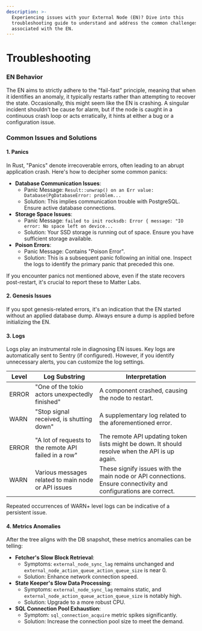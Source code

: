 ```yaml
---
description: >-
  Experiencing issues with your External Node (EN)? Dive into this
  troubleshooting guide to understand and address the common challenges
  associated with the EN.
---
```


# Troubleshooting

### EN Behavior

The EN aims to strictly adhere to the "fail-fast" principle, meaning that when it identifies an anomaly, it typically restarts rather than attempting to recover the state. Occasionally, this might seem like the EN is crashing. A singular incident shouldn't be cause for alarm, but if the node is caught in a continuous crash loop or acts erratically, it hints at either a bug or a configuration issue.

### Common Issues and Solutions

#### **1. Panics**

In Rust, "Panics" denote irrecoverable errors, often leading to an abrupt application crash. Here's how to decipher some common panics:

* **Database Communication Issues**:
  * Panic Message: `Result::unwrap() on an Err value: Database(PgDatabaseError: problem...`
  * Solution: This implies communication trouble with PostgreSQL. Ensure active database connections.
* **Storage Space Issues**:
  * Panic Message: `failed to init rocksdb: Error { message: "IO error: No space left on device...`
  * Solution: Your SSD storage is running out of space. Ensure you have sufficient storage available.
* **Poison Errors**:
  * Panic Message: Contains "Poison Error".
  * Solution: This is a subsequent panic following an initial one. Inspect the logs to identify the primary panic that preceded this one.

If you encounter panics not mentioned above, even if the state recovers post-restart, it's crucial to report these to Matter Labs.

#### **2. Genesis Issues**

If you spot genesis-related errors, it's an indication that the EN started without an applied database dump. Always ensure a dump is applied before initializing the EN.

#### **3. Logs**

Logs play an instrumental role in diagnosing EN issues. Key logs are automatically sent to Sentry (if configured). However, if you identify unnecessary alerts, you can customize the log settings.

| Level | Log Substring                                         | Interpretation                                                                                                  |
| ----- | ----------------------------------------------------- | --------------------------------------------------------------------------------------------------------------- |
| ERROR | "One of the tokio actors unexpectedly finished"       | A component crashed, causing the node to restart.                                                               |
| WARN  | "Stop signal received, is shutting down"              | A supplementary log related to the aforementioned error.                                                        |
| ERROR | "A lot of requests to the remote API failed in a row" | The remote API updating token lists might be down. It should resolve when the API is up again.                  |
| WARN  | Various messages related to main node or API issues   | These signify issues with the main node or API connections. Ensure connectivity and configurations are correct. |

Repeated occurrences of WARN+ level logs can be indicative of a persistent issue.

#### **4. Metrics Anomalies**

After the tree aligns with the DB snapshot, these metrics anomalies can be telling:

* **Fetcher's Slow Block Retrieval**:
  * Symptoms: `external_node_sync_lag` remains unchanged and `external_node_action_queue_action_queue_size` is near 0.
  * Solution: Enhance network connection speed.
* **State Keeper's Slow Data Processing**:
  * Symptoms: `external_node_sync_lag` remains static, and `external_node_action_queue_action_queue_size` is notably high.
  * Solution: Upgrade to a more robust CPU.
* **SQL Connection Pool Exhaustion**:
  * Symptom: `sql_connection_acquire` metric spikes significantly.
  * Solution: Increase the connection pool size to meet the demand.
